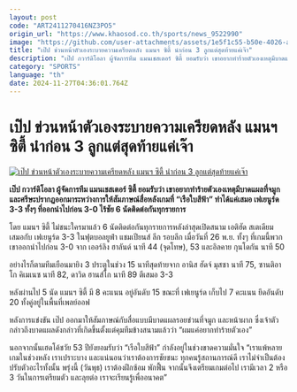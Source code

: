 ```yaml
---
layout: post
code: "ART2411270416NZ3PO5"
origin_url: "https://www.khaosod.co.th/sports/news_9522990"
image: "https://github.com/user-attachments/assets/1e5f1c55-b50e-4026-afd9-10a5e508ae6c"
title: "เป๊ป ข่วนหน้าตัวเองระบายความเครียดหลัง แมนฯ ซิตี้ นำก่อน 3 ลูกแต่สุดท้ายแค่เจ๊า"
description: "เป๊ป กวาร์ดิโอลา ผู้จัดการทีม แมนเชสเตอร์ ซิตี้ ยอมรับว่า เขาอยากทำร้ายตัวเองเหตุมีบาดแผลที่จมูก และศรีษะปรากฏออกมาระหว่างการให้สัมภาษณ์สื่อหลังเกมที่ \"เรือใบสีฟ้า\" ทำได้แค่เสมอ เฟเยนูร์ด 3-3 ทั้งๆ ที่ออกนำไปก่อน 3-0 ไร้ชัย 6 นัดติดต่อกันทุกรายการ"
category: "SPORTS"
language: "th"
date: 2024-11-27T04:36:01.764Z
---
```


# เป๊ป ข่วนหน้าตัวเองระบายความเครียดหลัง แมนฯ ซิตี้ นำก่อน 3 ลูกแต่สุดท้ายแค่เจ๊า

[![เป๊ป ข่วนหน้าตัวเองระบายความเครียดหลัง แมนฯ ซิตี้ นำก่อน 3 ลูกแต่สุดท้ายแค่เจ๊า](https://www.khaosod.co.th/wpapp/uploads/2024/11/pep-Feyenoord-7433.jpg "เป๊ป ข่วนหน้าตัวเองระบายความเครียดหลัง แมนฯ ซิตี้ นำก่อน 3 ลูกแต่สุดท้ายแค่เจ๊า")](https://www.khaosod.co.th/wpapp/uploads/2024/11/pep-Feyenoord-7433.jpg)

**เป๊ป กวาร์ดิโอลา ผู้จัดการทีม แมนเชสเตอร์ ซิตี้ ยอมรับว่า เขาอยากทำร้ายตัวเองเหตุมีบาดแผลที่จมูก และศรีษะปรากฏออกมาระหว่างการให้สัมภาษณ์สื่อหลังเกมที่ “เรือใบสีฟ้า” ทำได้แค่เสมอ เฟเยนูร์ด 3-3 ทั้งๆ ที่ออกนำไปก่อน 3-0 ไร้ชัย 6 นัดติดต่อกันทุกรายการ**

โดย แมนฯ ซิตี้ ไม่ชนะใครมาแล้ว 6 นัดติดต่อกันทุกรายการหลังล่าสุดเปิดสนาม เอติฮัด สเตเดียม เสมอกับ เฟเยนูร์ด 3-3 ในฟุตบอลยูฟ่า แชมเปียนส์ ลีก รอบลีก เมื่อวันที่ 26 พ.ย. ทั้งๆ ที่เกมนี้พวกเขาออกนำไปก่อน 3-0 จาก เออร์ลิง ฮาลันด์ นาที 44 (จุดโทษ), 53 และอิลคาย กุนโดกัน นาที 50

อย่างไรก็ตามทีมเยือนมายิง 3 ประตูในช่วง 15 นาทีสุดท้ายจาก อานิส ฮัดจ์ มุสซา นาที 75, ซานติอาโก คิเมเนซ นาที 82, ดาวิด ฮานส์โก นาที 89 ตีเสมอ 3-3

หลังผ่านไป 5 นัด แมนฯ ซิตี้ มี 8 คะแนน อยู่อันดับ 15 ขณะที่ เฟเยนูร์ด เก็บไป 7 คะแนน ยึดอันดับ 20 ทั้งคู่อยู่ในพื้นที่เพลย์ออฟ

หลังการแข่งขัน เป๊ป ออกมาให้สัมภาษณ์กับสื่อแบบมีบาดแผลรอยข่วนที่จมูก และหน้าผาก ซึ่งเจ้าตัวกล่าวถึงบาดแผลดังกล่าวที่เกิดขึ้นตั้งแต่คุมทีมข้างสนามแล้วว่า “ผมแค่อยากทำร้ายตัวเอง”

นอกจากนั้นเฮดโค้ชวัย 53 ปียังยอมรับว่า “เรือใบสีฟ้า” กำลังอยู่ในช่วงขาดความมั่นใจ “เราแพ้หลายเกมในช่วงหลัง เราเปราะบาง และแน่นอนว่าเราต้องการชัยชนะ ทุกคนรู้สถานการณ์ดี เราไม่จำเป็นต้องปรับตัวอะไรทั้งนั้น พรุ่งนี้ (วันพุธ) เราต้องฝึกซ้อม พักฟื้น จากนั้นจึงเตรียมเกมต่อไป เรามีเวลา 2 หรือ 3 วันในการเตรียมตัว และลุยต่อ เราจะเรียนรู้เพื่ออนาคต”